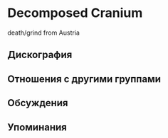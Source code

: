 # Decomposed Cranium

death/grind from Austria

## Дискография


## Отношения с другими группами


## Обсуждения


## Упоминания

